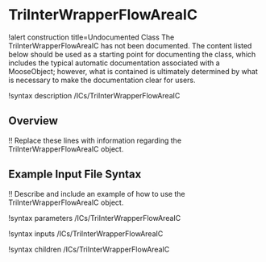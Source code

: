 # TriInterWrapperFlowAreaIC

!alert construction title=Undocumented Class
The TriInterWrapperFlowAreaIC has not been documented. The content listed below should be used as a starting point for
documenting the class, which includes the typical automatic documentation associated with a
MooseObject; however, what is contained is ultimately determined by what is necessary to make the
documentation clear for users.

!syntax description /ICs/TriInterWrapperFlowAreaIC

## Overview

!! Replace these lines with information regarding the TriInterWrapperFlowAreaIC object.

## Example Input File Syntax

!! Describe and include an example of how to use the TriInterWrapperFlowAreaIC object.

!syntax parameters /ICs/TriInterWrapperFlowAreaIC

!syntax inputs /ICs/TriInterWrapperFlowAreaIC

!syntax children /ICs/TriInterWrapperFlowAreaIC
